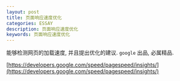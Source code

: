 ```yaml
---
layout: post
title: 页面响应速度优化
categories: ESSAY
description: 页面响应速度优化
keywords: 页面响应速度优化
---
```


能够检测网页的加载速度, 并且提出优化的建议. `google` 出品, 必属精品.

[https://developers.google.com/speed/pagespeed/insights/](https://developers.google.com/speed/pagespeed/insights/)

